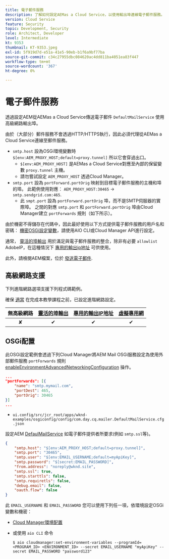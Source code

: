 ```yaml
---
title: 電子郵件服務
description: 了解如何設定AEMas a Cloud Service，以使用輸出埠連線電子郵件服務。
version: Cloud Service
feature: Security
topic: Development, Security
role: Architect, Developer
level: Intermediate
kt: 9353
thumbnail: KT-9353.jpeg
exl-id: 5f919d7d-e51a-41e5-90eb-b1f6a9bf77ba
source-git-commit: c34c27955dbc084620ac4dd811ba4051ea83f447
workflow-type: tm+mt
source-wordcount: '367'
ht-degree: 0%

---
```


# 電子郵件服務

透過設定AEM從AEMas a Cloud Service傳送電子郵件 `DefaultMailService` 使用高級網路輸出埠。

由於（大部分）郵件服務不會透過HTTP/HTTPS執行，因此必須代理從AEMas a Cloud Service連線至郵件服務。

+ `smtp.host` 設為OSGi環境變數時 `$[env:AEM_PROXY_HOST;default=proxy.tunnel]` 所以它會穿過出口。
   + `$[env:AEM_PROXY_HOST]` 是AEMas a Cloud Service對應至內部的保留變數 `proxy.tunnel` 主機。
   + 請勿嘗試設定 `AEM_PROXY_HOST` 透過Cloud Manager。
+ `smtp.port` 設為 `portForward.portOrig` 映射到目標電子郵件服務的主機和埠的埠。 此範例使用對應： `AEM_PROXY_HOST:30465` → `smtp.sendgrid.com:465`.
   + 此 `smpt.port` 設為 `portForward.portOrig` 埠，而不是SMTP伺服器的實際埠。 之間的對應 `smtp.port` 和 `portForward.portOrig` 埠由Cloud Manager建立 `portForwards` 規則（如下所示）。

由於機密不得儲存在代碼中，因此最好使用以下方式提供電子郵件服務的用戶名和密碼： [機密OSGi設定變數](https://experienceleague.adobe.com/docs/experience-manager-cloud-service/implementing/deploying/configuring-osgi.html#secret-configuration-values)，請使用AIO CLI或Cloud Manager API進行設定。

通常， [靈活的埠輸出](../flexible-port-egress.md) 用於滿足與電子郵件服務的整合，除非有必要 `allowlist` AdobeIP，在這種情況下 [專用的輸出ip地址](../dedicated-egress-ip-address.md) 可供使用。

此外，請檢閱AEM檔案，位於 [發送電子郵件](https://experienceleague.adobe.com/docs/experience-manager-cloud-service/content/implementing/developing/development-guidelines.html#sending-email).

## 高級網路支援

下列進階網路選項支援下列程式碼範例。

確保 [適當](../advanced-networking.md#advanced-networking) 在完成本教學課程之前，已設定進階網路設定。

| 無高級網路 | [靈活的埠輸出](../flexible-port-egress.md) | [專用的輸出IP地址](../dedicated-egress-ip-address.md) | [虛擬專用網](../vpn.md) |
|:-----:|:-----:|:------:|:---------:|
| ✘ | ✔ | ✔ | ✔ |

## OSGi配置

此OSGi設定範例會透過下列Cloud Manager將AEM Mail OSGi服務設定為使用外部郵件服務 `portForwards` 規則 [enableEnvironmentAdvancedNetworkingConfiguration](https://www.adobe.io/experience-cloud/cloud-manager/reference/api/#operation/enableEnvironmentAdvancedNetworkingConfiguration) 操作。

```json
...
"portForwards": [{
    "name": "smtp.mymail.com",
    "portDest": 465,
    "portOrig": 30465
}]
...
```

+ `ui.config/src/jcr_root/apps/wknd-examples/osgiconfig/config/com.day.cq.mailer.DefaultMailService.cfg.json`

設定AEM [DefaulMailService](https://experienceleague.adobe.com/docs/experience-manager-cloud-service/content/implementing/developing/development-guidelines.html#sending-email) 如電子郵件提供者所要求(例如 `smtp.ssl`等)。

```json
{
    "smtp.host": "$[env:AEM_PROXY_HOST;default=proxy.tunnel]",
    "smtp.port": "30465",
    "smtp.user": "$[env:EMAIL_USERNAME;default=myApiKey]",
    "smtp.password": "$[secret:EMAIL_PASSWORD]",
    "from.address": "noreply@wknd.site",
    "smtp.ssl": true,
    "smtp.starttls": false, 
    "smtp.requiretls": false,
    "debug.email": false,
    "oauth.flow": false
}
```

此 `EMAIL_USERNAME` 和 `EMAIL_PASSWORD` 您可以使用下列任一項，依環境設定OSGi變數和機密：

+ [Cloud Manager環境配置](https://experienceleague.adobe.com/docs/experience-manager-cloud-service/content/implementing/using-cloud-manager/environment-variables.html)
+ 或使用 `aio CLI` 命令

   ```shell
   $ aio cloudmanager:set-environment-variables --programId=<PROGRAM_ID> <ENVIRONMENT_ID> --secret EMAIL_USERNAME "myApiKey" --secret EMAIL_PASSWORD "password123"
   ```
